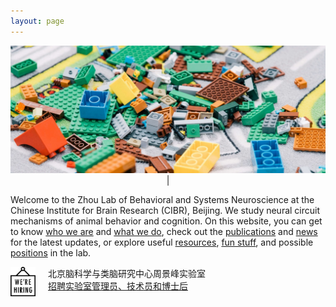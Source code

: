 ```yaml
---
layout: page
---
```


<style>

</style>





<div class="container" align="center">
        <img width="800" src="/assets/lego_blocks_strip.jpg" alt="build_to_understand">
        <div class='console-container'>
            <span id='text'></span>
            <div class='console-underscore' id='cursor'>|</div>
        </div>
</div>




Welcome to the Zhou Lab of Behavioral and Systems Neuroscience at the Chinese Institute for Brain Research (CIBR), Beijing. We study neural circuit mechanisms of animal behavior and cognition. On this website, you can get to know [who we are](People.md) and [what we do](Research.md), check out the [publications](Publications.md) and [news](News.md) for the latest updates, or explore useful [resources](Resources.md), [fun stuff](Fun.md), and possible [positions](Join.md) in the lab.

<img align="left" width="40" style="margin-right:20px" src="/assets/hiring_icon.png" />

北京脑科学与类脑研究中心周景峰实验室<br>
[招聘实验室管理员、技术员和博士后](hiring.md)

<br clear="left" />
